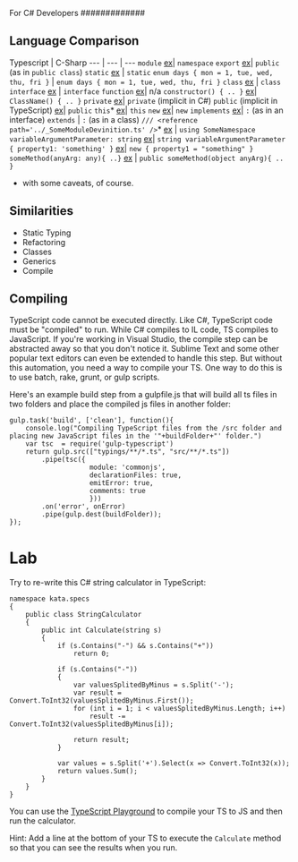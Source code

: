 For C# Developers
#############

## Language Comparison

Typescript | C-Sharp
--- | --- | ---
`module` [ex](https://github.com/tastejs/todomvc/blob/gh-pages/examples/typescript-angular/js/controllers/TodoCtrl.ts#L3)| `namespace`
`export` [ex](https://github.com/tastejs/todomvc/blob/gh-pages/examples/typescript-angular/js/controllers/TodoCtrl.ts#L11)| `public` (as in `public class`)
`static` [ex](https://github.com/tastejs/todomvc/blob/gh-pages/examples/typescript-angular/js/controllers/TodoCtrl.ts#L19) | `static`
`enum days { mon = 1, tue, wed, thu, fri }` | `enum days { mon = 1, tue, wed, thu, fri }`
`class` [ex](https://github.com/tastejs/todomvc/blob/gh-pages/examples/typescript-angular/js/services/TodoStorage.ts#L9) | `class`
`interface` [ex](https://github.com/tastejs/todomvc/blob/gh-pages/examples/typescript-angular/js/interfaces/ITodoStorage.ts#L4) | `interface`
`function` [ex](https://github.com/tastejs/todomvc/blob/gh-pages/examples/typescript-angular/js/directives/TodoFocus.ts#L9)| n/a
`constructor() { .. }` [ex](https://github.com/tastejs/todomvc/blob/gh-pages/examples/typescript-angular/js/models/TodoItem.ts#L7)| `ClassName() { .. }`
`private` [ex](https://github.com/tastejs/todomvc/blob/gh-pages/examples/typescript-angular/js/controllers/TodoCtrl.ts#L30)| `private` (implicit in C#)
`public` (implicit in TypeScript) [ex](https://github.com/tastejs/todomvc/blob/gh-pages/examples/typescript-angular/js/models/TodoItem.ts#L8)| `public`
`this`* [ex](https://github.com/tastejs/todomvc/blob/gh-pages/examples/typescript-angular/js/controllers/TodoCtrl.ts#L53)| `this`
`new` [ex](https://github.com/tastejs/todomvc/blob/gh-pages/examples/typescript-angular/js/controllers/TodoCtrl.ts#L71)| `new`
`implements` [ex](https://github.com/tastejs/todomvc/blob/gh-pages/examples/typescript-angular/js/services/TodoStorage.ts#L9)| `:` (as in an interface)
`extends` | `:` (as in a class)
`/// <reference path='../_SomeModuleDevinition.ts' />`* [ex](https://github.com/tastejs/todomvc/blob/gh-pages/examples/typescript-angular/js/services/TodoStorage.ts#L1) | `using SomeNamespace`
`variableArgumentParameter: string` [ex](https://github.com/tastejs/todomvc/blob/gh-pages/examples/typescript-angular/js/controllers/TodoCtrl.ts#L66)| `string variableArgumentParameter`
`{ property1: 'something' }` [ex](https://github.com/tastejs/todomvc/blob/gh-pages/examples/typescript-angular/js/controllers/TodoCtrl.ts#L96)| `new { property1 = "something" }`
`someMethod(anyArg: any){ ..}` [ex](https://github.com/tastejs/todomvc/blob/gh-pages/examples/typescript-angular/js/services/TodoStorage.ts#L17) | `public someMethod(object anyArg){ .. }`

* with some caveats, of course.

## Similarities

* Static Typing
* Refactoring
* Classes
* Generics
* Compile

## Compiling

TypeScript code cannot be executed directly. Like C#, TypeScript code must be "compiled" to run. While C# compiles to IL code, TS compiles to JavaScript. If you're working in Visual Studio, the compile step can be abstracted away so that you don't notice it. Sublime Text and some other popular text editors can even be extended to handle this step. But without this automation, you need a way to compile your TS. One way to do this is to use batch, rake, grunt, or gulp scripts. 

Here's an example build step from a gulpfile.js that will build all ts files in two folders and place the compiled js files in another folder:
```
gulp.task('build', ['clean'], function(){
	console.log("Compiling TypeScript files from the /src folder and placing new JavaScript files in the '"+buildFolder+"' folder.")		
	var tsc  = require('gulp-typescript')	
	return gulp.src(["typings/**/*.ts", "src/**/*.ts"])		
		.pipe(tsc({
		            module: 'commonjs',
		            declarationFiles: true,
		            emitError: true,
		            comments: true
		            }))		       
		.on('error', onError)
		.pipe(gulp.dest(buildFolder));		
});
```

Lab
===

Try to re-write this C# string calculator in TypeScript:

```c-sharp
namespace kata.specs
{
    public class StringCalculator
    {
        public int Calculate(string s)
        {
            if (s.Contains("-") && s.Contains("+"))
                return 0;

            if (s.Contains("-"))
            {
                var valuesSplitedByMinus = s.Split('-');
                var result = Convert.ToInt32(valuesSplitedByMinus.First());
                for (int i = 1; i < valuesSplitedByMinus.Length; i++)
                    result -= Convert.ToInt32(valuesSplitedByMinus[i]);

                return result;
            }

            var values = s.Split('+').Select(x => Convert.ToInt32(x));
            return values.Sum();
        }
    }
}
```

You can use the [TypeScript Playground](http://www.typescriptlang.org/Playground) to compile your TS to JS and then run the calculator. 

Hint: Add a line at the bottom of your TS to execute the `Calculate` method so that you can see the results when you run.
